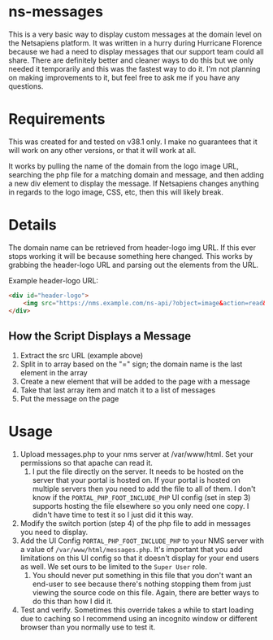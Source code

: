 # ns-messages
This is a very basic way to display custom messages at the domain level on the Netsapiens platform. It was written in a hurry during Hurricane Florence because we had a need to display messages that our support team could all share. There are definitely better and cleaner ways to do this but we only needed it temporarily and this was the fastest way to do it. I'm not planning on making improvements to it, but feel free to ask me if you have any questions. 

# Requirements
This was created for and tested on v38.1 only. I make no guarantees that it will work on any other versions, or that it will work at all. 

It works by pulling the name of the domain from the logo image URL, searching the php file for a matching domain and message, and then adding a new div element to display the message. If Netsapiens changes anything in regards to the logo image, CSS, etc, then this will likely break. 

# Details
The domain name can be retrieved from header-logo img URL. If this ever stops working it will be because something here changed. This works by grabbing the header-logo URL and parsing out the elements from the URL. 

Example header-logo URL:
```html
<div id="header-logo">
	<img src="https://nms.example.com/ns-api/?object=image&action=read&filename=portal_main_top_left.png&server=nms.example.com&territory=Territory1&domain=Domain1" />
</div>
```

## How the Script Displays a Message
1. Extract the src URL (example above)
2. Split in to array based on the "=" sign; the domain name is the last element in the array
3. Create a new element that will be added to the page with a message
4. Take that last array item and match it to a list of messages
5. Put the message on the page

# Usage
1. Upload messages.php to your nms server at /var/www/html. Set your permissions so that apache can read it.
   1. I put the file directly on the server. It needs to be hosted on the server that your portal is hosted on. If your portal is hosted on multiple servers then you need to add the file to all of them. I don't know if the `PORTAL_PHP_FOOT_INCLUDE_PHP` UI config (set in step 3) supports hosting the file elsewhere so you only need one copy. I didn't have time to test it so I just did it this way. 
2. Modify the switch portion (step 4) of the php file to add in messages you need to display.
3. Add the UI Config `PORTAL_PHP_FOOT_INCLUDE_PHP` to your NMS server with a value of `/var/www/html/messages.php`. It's important that you add limitations on this UI config so that it doesn't display for your end users as well. We set ours to be limited to the `Super User` role.
   1. You should never put something in this file that you don't want an end-user to see because there's nothing stopping them from just viewing the source code on this file. Again, there are better ways to do this than how I did it.
4. Test and verify. Sometimes this override takes a while to start loading due to caching so I recommend using an incognito window or different browser than you normally use to test it. 
